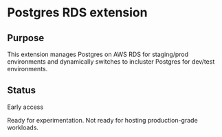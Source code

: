 # Postgres RDS extension

## Purpose

This extension manages Postgres on AWS RDS for staging/prod environments and dynamically switches to incluster Postgres for dev/test environments.

## Status

Early access

Ready for experimentation.
Not ready for hosting production-grade workloads.
